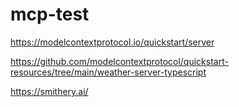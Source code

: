 # mcp-test

https://modelcontextprotocol.io/quickstart/server

https://github.com/modelcontextprotocol/quickstart-resources/tree/main/weather-server-typescript

https://smithery.ai/

